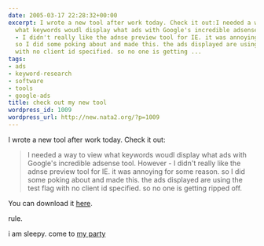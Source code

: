 ```yaml
---
date: 2005-03-17 22:28:32+00:00
excerpt: I wrote a new tool after work today. Check it out:I needed a way to view
  what keywords woudl display what ads with Google's incredible adsense tool. However
  - I didn't really like the adnse preview tool for IE. it was annoying for some reason.
  so I did some poking about and made this. the ads displayed are using the test flag
  with no client id specified. so no one is getting ...
tags:
- ads
- keyword-research
- software
- tools
- google-ads
title: check out my new tool
wordpress_id: 1009
wordpress_url: http://new.nata2.org/?p=1009
---
```


<p>I wrote a new tool after work today. Check it out:</p><blockquote>I needed a way to view what keywords woudl display what ads with Google's incredible adsense tool. However - I didn't really like the adnse preview tool for IE. it was annoying for some reason. so I did some poking about and made this. the ads displayed are using the test flag with no client id specified. so no one is getting ripped off. </blockquote><p>You can download it <a href="http://dopeman.org/aqt/" target="_self">here</a>.</p><p>rule. </p><p>i am sleepy. come to <a href="http://www.drugpenismachine.com/" target="_self">my party</a></p>